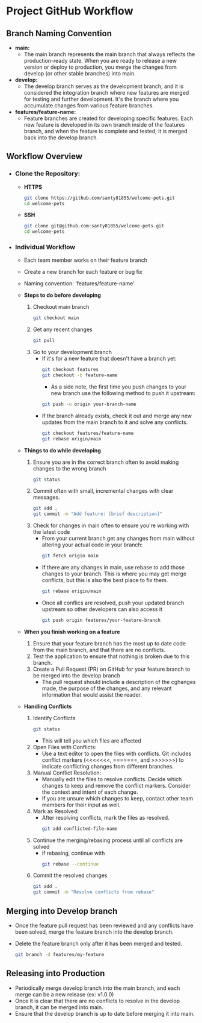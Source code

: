 # Project GitHub Workflow

## Branch Naming Convention

-   **main:**
    -   The main branch represents the main branch that always reflects the production-ready state. When you are ready to release a new version or deploy to production, you merge the changes from develop (or other stable branches) into main.
-   **develop:**
    -   The develop branch serves as the development branch, and it is considered the integration branch where new features are merged for testing and further development. It's the branch where you accumulate changes from various feature branches.
-   **features/feature-name:**
    -   Feature branches are created for developing specific features. Each new feature is developed in its own branch inside of the features branch, and when the feature is complete and tested, it is merged back into the develop branch.

## Workflow Overview

-   ### **Clone the Repository:**

    -   **HTTPS**
        ```bash
        git clone https://github.com/santy81855/welcome-pets.git
        cd welcome-pets
        ```
    -   **SSH**
        ```bash
        git clone git@github.com:santy81855/welcome-pets.git
        cd welcome-pets
        ```

-   ### **Individual Workflow**

    -   Each team member works on their feature branch
    -   Create a new branch for each feature or bug fix
    -   Naming convention: 'features/feature-name'

    -   **Steps to do before developing**
        1.  Checkout main branch
            ```bash
            git checkout main
            ```
        1.  Get any recent changes
            ```bash
            git pull
            ```
        1.  Go to your development branch
            -   If it's for a new feature that doesn't have a branch yet:
                ```bash
                git checkout features
                git checkout -b feature-name
                ```
                -   As a side note, the first time you push changes to your new branch use the following method to push it upstream:
                ```bash
                git push -u origin your-branch-name
                ```
            -   If the branch already exists, check it out and merge any new updates from the main branch to it and solve any conflicts.
                ```bash
                git checkout features/feature-name
                git rebase origin/main
                ```
    -   **Things to do while developing**
        1. Ensure you are in the correct branch often to avoid making changes to the wrong branch
            ```bash
            git status
            ```
        1. Commit often with small, incremental changes with clear messages.
            ```bash
            git add .
            git commit -m "Add feature: [brief description]"
            ```
        1. Check for changes in main often to ensure you're working with the latest code
            - From your current branch get any changes from main without altering your actual code in your branch:
                ```bash
                git fetch origin main
                ```
            - If there are any changes in main, use rebase to add those changes to your branch. This is where you may get merge conflicts, but this is also the best place to fix them.
                ```bash
                git rebase origin/main
                ```
            - Once all conflics are resolved, push your updated branch upstream so other developers can also access it
                ```bash
                git push origin features/your-feature-branch
                ```
    -   **When you finish working on a feature**

        1. Ensure that your feature branch has the most up to date code from the main branch, and that there are no conflicts.
        1. Test the application to ensure that nothing is broken due to this branch.
        1. Create a Pull Request (PR) on GitHub for your feature branch to be merged into the develop branch
            - The pull request should include a description of the cghanges made, the purpose of the changes, and any relevant information that would assist the reader.

    -   **Handling Conflicts**

        1. Identify Conflicts
            ```bash
            git status
            ```
            - This will tell you which files are affected
        1. Open Files with Conflicts:
            - Use a text editor to open the files with conflicts. Git includes conflict markers (<<<<<<<, =======, and >>>>>>>) to indicate conflicting changes from different branches.
        1. Manual Conflict Resolution:
            - Manually edit the files to resolve conflicts. Decide which changes to keep and remove the conflict markers. Consider the context and intent of each change.
            - If you are unsure which changes to keep, contact other team members for their input as well.
        1. Mark as Resolved:
            - After resolving conflicts, mark the files as resolved.
                ```bash
                git add conflicted-file-name
                ```
        1. Continue the merging/rebasing process until all conflicts are solved
            - if rebasing, continue with
                ```bash
                git rebase --continue
                ```
        1. Commit the resolved changes
            ```bash
            git add .
            git commit -m "Resolve conflicts from rebase"
            ```

## Merging into Develop branch

-   Once the feature pull request has been reviewed and any conflicts have been solved, merge the feature branch into the develop branch.
-   Delete the feature branch only after it has been merged and tested.

    ```bash
    git branch -d features/my-feature
    ```

## Releasing into Production

-   Periodically merge develop branch into the main branch, and each merge can be a new release (ex: v1.0.0)
-   Once it is clear that there are no conflicts to resolve in the develop branch, it can be merged into main.
-   Ensure that the develop branch is up to date before merging it into main.
